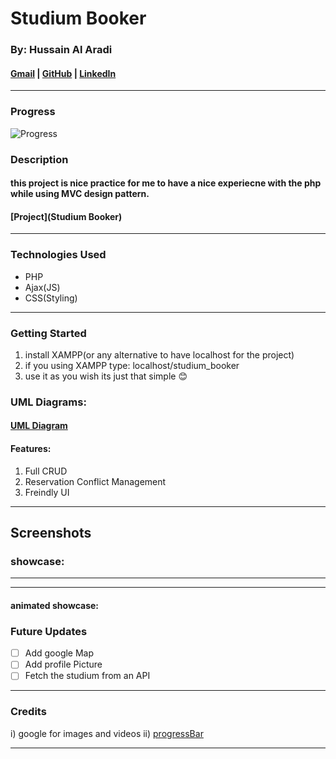 # Studium Booker

### By: Hussain Al Aradi

#### [Gmail](hussainaradi.ha@gmail.com) | [GitHub](https://github.com/HussainALAradi5) | [LinkedIn](https://www.linkedin.com/in/hussainalaradi/)

---

### **Progress**

![Progress](https://progress-bar.xyz/88?color=blue)

### **Description**

#### this project is nice practice for me to have a nice experiecne with the php while using MVC design pattern.

#### [Project](Studium Booker)

---

### **Technologies Used**

- PHP
- Ajax(JS)
- CSS(Styling)

---

### **Getting Started**

1. install XAMPP(or any alternative to have localhost for the project)
2. if you using XAMPP type: localhost/studium_booker
3. use it as you wish
   its just that simple 😊

### UML Diagrams:

#### [UML Diagram](./images/studium_booking.png)

#### Features:

1. Full CRUD
2. Reservation Conflict Management
3. Freindly UI

---

## **Screenshots**

### showcase:

---

---

#### animated showcase:

### **Future Updates**

- [ ] Add google Map
- [ ] Add profile Picture
- [ ] Fetch the studium from an API

---

### **Credits**

i) google for images and videos
ii) [progressBar](https://github.com/guibranco/progressbar?tab=readme-ov-file)

---

